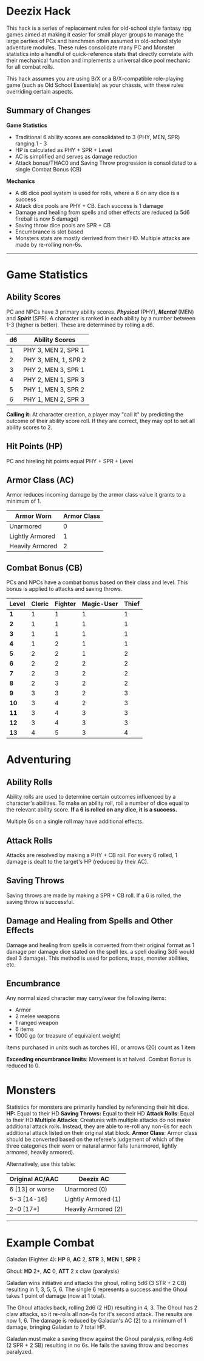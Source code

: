 # Deezix Hack
This hack is a series of replacement rules for old-school style fantasy rpg games aimed at making it easier for small player groups to manage the large parties of PCs and henchmen often assumed in old-school style adventure modules. These rules consolidate many PC and Monster statistics into a handful of quick-reference stats that directly correlate with their mechanical function and implements a universal dice pool mechanic for all combat rolls.

This hack assumes you are using B/X or a B/X-compatible role-playing game (such as Old School Essentials) as your chassis, with these rules overriding certain aspects.
## Summary of Changes
**Game Statistics**
- Traditional 6 ability scores are consolidated to 3 (PHY, MEN, SPR) ranging 1 - 3
- HP is calculated as PHY + SPR + Level
- AC is simplified and serves as damage reduction
- Attack bonus/THAC0 and Saving Throw progression is consolidated to a single Combat Bonus (CB)

**Mechanics**
- A d6 dice pool system is used for rolls, where a 6 on any dice is a success
- Attack dice pools are PHY + CB. Each success is 1 damage
- Damage and healing from spells and other effects are reduced (a 5d6 fireball is now 5 damage)
- Saving throw dice pools are SPR + CB
- Encumbrance is slot based
- Monsters stats are mostly derrived from their HD. Multiple attacks are made by re-rolling non-6s.

---
# Game Statistics

## Ability Scores
PC and NPCs have 3 primary ability scores. ***Physical*** (PHY), ***Mental*** (MEN) and ***Spirit*** (SPR). A character is ranked in each ability by a number between 1-3 (higher is better). These are determined by rolling a d6.

| d6  | Ability Scores       |
| --- | -------------------- |
| 1   | PHY 3, MEN 2, SPR 1  |
| 2   | PHY 3, MEN, 1, SPR 2 |
| 3   | PHY 2, MEN 3, SPR 1  |
| 4   | PHY 2, MEN 1, SPR 3  |
| 5   | PHY 1, MEN 3, SPR 2  |
| 6   | PHY 1, MEN 2, SPR 3  |

**Calling it:** At character creation, a player may "call it" by predicting the outcome of their ability score roll. If they are correct, they may opt to set all ability scores to 2.
## Hit Points (HP)
PC and hireling hit points equal PHY + SPR + Level
## Armor Class (AC)
Armor reduces incoming damage by the armor class value it grants to a minimum of 1.

| Armor Worn      | Armor Class |
| --------------- | ----------- |
| Unarmored       | 0           |
| Lightly Armored | 1           |
| Heavily Armored | 2           |
## Combat Bonus (CB)
PCs and NPCs have a combat bonus based on their class and level. This bonus is applied to attacks and saving throws. 

| **Level** | **Cleric** | **Fighter** | **Magic-User** | **Thief** |
| ----- | ------ | ------- | ---------- | ----- |
| **1**     | 1      | 1       | 1          | 1     |
| **2**     | 1      | 1       | 1          | 1     |
| **3**     | 1      | 1       | 1          | 1     |
| **4**     | 1      | 2       | 1          | 1     |
| **5**     | 2      | 2       | 1          | 2     |
| **6**     | 2      | 2       | 2          | 2     |
| **7**     | 2      | 3       | 2          | 2     |
| **8**     | 2      | 3       | 2          | 2     |
| **9**     | 3      | 3       | 2          | 3     |
| **10**    | 3      | 4       | 2          | 3     |
| **11**    | 3      | 4       | 3          | 3     |
| **12**    | 3      | 4       | 3          | 3     |
| **13**    | 4      | 5       | 3          | 4     |

# Adventuring
## Ability Rolls
Ability rolls are used to determine certain outcomes influenced by a character's abilities. To make an ability roll, roll a number of dice equal to the relevant ability score. **If a 6 is rolled on any dice, it is a success.**

Multiple 6s on a single roll may have additional effects.
## Attack Rolls
Attacks are resolved by making a PHY + CB roll. For every 6 rolled, 1 damage is dealt to the target's HP (reduced by their AC).
## Saving Throws
Saving throws are made by making a SPR + CB roll. If a 6 is rolled, the saving throw is successful.
## Damage and Healing from Spells and Other Effects
Damage and healing from spells is converted from their original format as 1 damage per damage dice stated on the spell (ex. a spell dealing 3d6 would deal 3 damage). This method is used for potions, traps, monster abilities, etc.
## Encumbrance
Any normal sized character may carry/wear the following items:
- Armor
- 2 melee weapons
- 1 ranged weapon
- 6 items
- 1000 gp (or treasure of equivalent weight)

Items purchased in units such as torches (6), or arrows (20) count as 1 item

**Exceeding encumbrance limits**: Movement is at halved. Combat Bonus is reduced to 0.
# Monsters
Statistics for monsters are primarily handled by referencing their hit dice.
**HP:** Equal to their HD
**Saving Throws:** Equal to their HD
**Attack Rolls**: Equal to their HD
**Multiple Attacks**: Creatures with multiple attacks do not make additional attack rolls. Instead, they are able to re-roll any non-6s for each additional attack listed on their original stat block.
**Armor Class**: Armor class should be converted based on the referee's judgement of which of the three categories their worn or natural armor falls (unarmored, lightly armored, heavily armored).

Alternatively, use this table:

| Original AC/AAC | Deezix AC           |
| --------------- | ------------------- |
| 6 [13] or worse | Unarmored (0)       |
| 5-3 [14-16]     | Lightly Armored (1) |
| 2-0 [17+]       | Heavily Armored (2) |

---
# Example Combat

Galadan (Fighter 4): **HP** 8, **AC** 2,  **STR** 3, **MEN** 1, **SPR** 2

Ghoul: **HD** 2*, **AC** 0,  **ATT** 2 x claw (paralysis)

Galadan wins initiative and attacks the ghoul, rolling 5d6 (3 STR + 2 CB) resulting in 1, 3, 5, 5, 6. The single 6 represents a success and the Ghoul takes 1 point of damage (now at 1 total).

The Ghoul attacks back, rolling 2d6 (2 HD) resulting in 4, 3. The Ghoul has 2 claw attacks, so it re-rolls all non-6s for it's second attack. The results are now 1, 6. The damage is reduced by Galadan's AC (2) to a minimum of 1 damage, bringing Galadan to 7 total HP.

Galadan must make a saving throw against the Ghoul paralysis, rolling 4d6 (2 SPR + 2 SB) resulting in no 6s. He fails the saving throw and becomes paralyzed.
